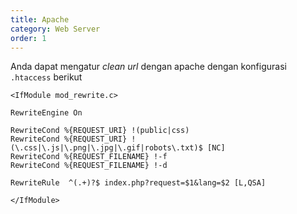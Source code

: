 ```yaml
---
title: Apache
category: Web Server
order: 1
---
```


Anda dapat mengatur *clean url* dengan apache dengan konfigurasi ```.htaccess```
berikut

```text
<IfModule mod_rewrite.c>

RewriteEngine On

RewriteCond %{REQUEST_URI} !(public|css)
RewriteCond %{REQUEST_URI} !(\.css|\.js|\.png|\.jpg|\.gif|robots\.txt)$ [NC]
RewriteCond %{REQUEST_FILENAME} !-f
RewriteCond %{REQUEST_FILENAME} !-d

RewriteRule  ^(.+)?$ index.php?request=$1&lang=$2 [L,QSA]

</IfModule>
```